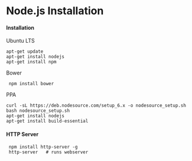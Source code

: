 Node.js Installation
======


#### Installation

Ubuntu LTS

    apt-get update
    apt-get install nodejs
    apt-get install npm

Bower

     npm install bower
    
PPA

    curl -sL https://deb.nodesource.com/setup_6.x -o nodesource_setup.sh
    bash nodesource_setup.sh
    apt-get install nodejs
    apt-get install build-essential


#### HTTP Server

     npm install http-server -g
     http-server   # runs webserver
    
    

